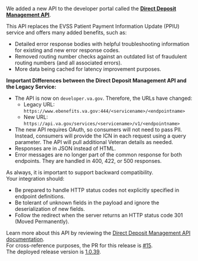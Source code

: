 We added a new API to the developer portal called the **[Direct Deposit Management API](https://community.max.gov/pages/viewpage.action?pageId=2286748585)**.
<br>

This API replaces the EVSS Patient Payment Information Update (PPIU) service and offers many added benefits, such as:

  - Detailed error response bodies with helpful troubleshooting information for existing and new error response codes.<br>
  - Removed routing number checks against an outdated list of fraudulent routing numbers (and all associated errors).<br>
  - More data being cached for latency improvement purposes.<br>

**Important Differences between the Direct Deposit Management API and the Legacy Service:**
- The API is now on `developer.va.gov`. Therefore, the URLs have changed:
  * Legacy URL: `https://www.ebenefits.va.gov:444/<servicename>/<endpointname>`
  * New URL:    `https://api.va.gov/services/<servicename>/v1/<endpointname>`
- The new API requires OAuth, so consumers will not need to pass PII. Instead, consumers will provide the ICN in each request using a query parameter. The API will pull additional Veteran details as needed.
- Responses are in JSON instead of HTML. 
- Error messages are no longer part of the common response for both endpoints. They are handled in 400, 422, or 500 responses.

As always, it is important to support backward compatibility.<br>
Your integration should:
- Be prepared to handle HTTP status codes not explicitly specified in endpoint definitions.
- Be tolerant of unknown fields in the payload and ignore the deserialization of new fields.
- Follow the redirect when the server returns an HTTP status code 301 (Moved Permanently).

Learn more about this API by reviewing the [Direct Deposit Management API documentation](https://developer.va.gov/explore/benefits/docs/direct-deposit-management?version=current).
<br>
For cross-reference purposes, the PR for this release is [#15](https://github.com/department-of-veterans-affairs/lighthouse-direct-deposit-management-deployment/pull/15).<br>
The deployed release version is [1.0.39](https://github.com/department-of-veterans-affairs/lighthouse-direct-deposit-management-deployment/releases/tag/1.0.39).

